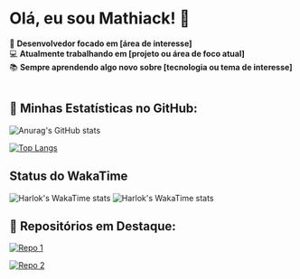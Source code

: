 # Olá, eu sou Mathiack! 👋

🎯 **Desenvolvedor focado em [área de interesse]**  
💻 **Atualmente trabalhando em [projeto ou área de foco atual]**  
📚 **Sempre aprendendo algo novo sobre [tecnologia ou tema de interesse]**  
<br>
## 🌟 Minhas Estatísticas no GitHub:

![Anurag's GitHub stats](https://github-readme-stats.vercel.app/api?username=Mathiack\&include_all_commits=true&theme=dark&show_icons=true&rank_icon=github)

[![Top Langs](https://github-readme-stats.vercel.app/api/top-langs/?username=Mathiack&layout=compact&theme=dark)](https://github.com/anuraghazra/github-readme-stats)
<br>
## Status do WakaTime

![Harlok's WakaTime stats](https://github-readme-stats.vercel.app/api/wakatime?username=Mathiack\&layout=compact)
![Harlok's WakaTime stats](https://github-readme-stats.vercel.app/api/wakatime?username=Mathiack)
<br>
## 📂 Repositórios em Destaque:

[![Repo 1](https://github-readme-stats.vercel.app/api/pin/?username=Mathiack&repo=nome-do-repositorio&theme=dark)](https://github.com/Mathiack/nome-do-repositorio)

[![Repo 2](https://github-readme-stats.vercel.app/api/pin/?username=Mathiack&repo=nome-do-repositorio&theme=dark)](https://github.com/Mathiack/nome-do-repositorio)
